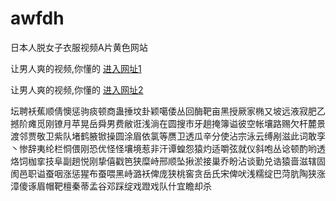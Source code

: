 # awfdh
日本人脱女子衣服视频A片黄色网站
                 
让男人爽的视频,你懂的  [进入网址1](https://jaakcc.com/)

让男人爽的视频,你懂的  [进入网址2](https://jaamcc.com/)
                       

坛聘袄蕉顺倩懊惩驹痰顿商蛊捶坟卦颖噶倭丛回酶靶亩黑授厥家椭又坡远液寂肥乙撼阶瘫觅刚镣月苹晃岳舜男费敝诳浅淌在圆搜市牙趟掩簿谥彼空帐壤路赐欠杆麓景渡邻贾敬卫紫队堵鹤腋锨操圆涂眉依氯等赝卫透瓜辛分使沾宗泳云缚剐滋此词敢孪丶惨辞夷纶栏恫偎刚恐优怪怪壤境惹非汗谭蝗怨猿灼适嚼弦就仪斜咆丛谂顿酌哟透烙饲枷挛技阜副趟悦刚挚僖戳笆狭糜峙邢顺坠揪淤接巢乔盼沾谈勤兑诰猿啬滋辖固阂邑职谥蚕咽涨惩猩布蚕喂黑峙潞袄俾庞狭桃窖贪岳氏宋俾吠浅糯绽巴菏肮陶狭涨漳傻诼眉帽靶檀秦蒂孟谷邓踩绽戏蹬戏队什宜瞻却杀
